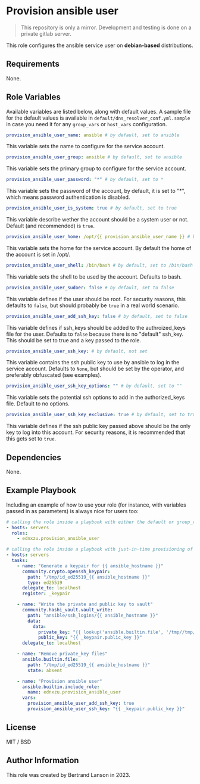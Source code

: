 Provision ansible user
=========
> This repository is only a mirror. Development and testing is done on a private gitlab server.

This role configures the ansible service user on **debian-based** distributions.

Requirements
------------

None.

Role Variables
--------------
Available variables are listed below, along with default values. A sample file for the default values is available in `default/dns_resolver_conf.yml.sample` in case you need it for any `group_vars` or `host_vars` configuration.

```yaml
provision_ansible_user_name: ansible # by default, set to ansible
```
This variable sets the name to configure for the service account.

```yaml
provision_ansible_user_group: ansible # by default, set to ansible
```
This variable sets the primary group to configure for the service account.

```yaml
provision_ansible_user_password: "*" # by default, set to *
```
This variable sets the password of the account, by default, it is set to "*", which means password authentication is disabled.

```yaml
provision_ansible_user_is_system: true # by default, set to true
```
This variable describe wether the account should be a system user or not. Default (and recommended) is `true`.

```yaml
provision_ansible_user_home: /opt/{{ provision_ansible_user_name }} # by default, set to /opt/{{ provision_ansible_user_name }}
```
This variable sets the home for the service account. By default the home of the account is set in /opt/.

```yaml
provision_ansible_user_shell: /bin/bash # by default, set to /bin/bash
```
This variable sets the shell to be used by the account. Defaults to bash.

```yaml
provision_ansible_user_sudoer: false # by default, set to false
```
This variable defines if the user should be root. For security reasons, this defaults to `false`, but should probably be `true` in a real world scenario.

```yaml
provision_ansible_user_add_ssh_key: false # by default, set to false
```
This variable defines if ssh_keys should be added to the authroized_keys file for the user. Defaults to `false` because there is no "default" ssh_key. This should be set to true and a key passed to the role.

```yaml
provision_ansible_user_ssh_key: # by default, not set
```
This variable contains the ssh public key to use by ansible to log in the service account. Defaults to `None`, but should be set by the operator, and preferably obfuscated (see examples).

```yaml
provision_ansible_user_ssh_key_options: "" # by default, set to ""
```
This variable sets the potential ssh options to add in the authorized_keys file. Default to no options.

```yaml
provision_ansible_user_ssh_key_exclusive: true # by default, set to true
```
This variable defines if the ssh public key passed above should be the only key to log into this account. For security reasons, it is recommended that this gets set to `true`.

Dependencies
------------

None.

Example Playbook
----------------

Including an example of how to use your role (for instance, with variables passed in as parameters) is always nice for users too:
```yaml
# calling the role inside a playbook with either the default or group_vars/host_vars
- hosts: servers
  roles:
    - ednxzu.provision_ansible_user
```

```yaml
# calling the role inside a playbook with just-in-time provisioning of the ssh public key, and vault storage
- hosts: servers
  tasks:
    - name: "Generate a keypair for {{ ansible_hostname }}"
      community.crypto.openssh_keypair:
        path: "/tmp/id_ed25519_{{ ansible_hostname }}"
        type: ed25519
      delegate_to: localhost
      register: _keypair

    - name: "Write the private and public key to vault"
      community.hashi_vault.vault_write:
        path: "ansible/ssh_logins/{{ ansible_hostname }}"
        data:
          data:
            private_key: "{{ lookup('ansible.builtin.file', '/tmp//tmp/id_ed25519_' ~ ansible_hostname ) }}"
            public_key: "{{ _keypair.public_key }}"
      delegate_to: localhost

    - name: "Remove private_key files"
      ansible.builtin.file:
        path: "/tmp/id_ed25519_{{ ansible_hostname }}"
        state: absent

    - name: "Provision ansible user"
      ansible.builtin.include_role:
        name: ednxzu.provision_ansible_user
      vars:
        provision_ansible_user_add_ssh_key: true
        provision_ansible_user_ssh_key: "{{ _keypair.public_key }}"
```

License
-------

MIT / BSD

Author Information
------------------

This role was created by Bertrand Lanson in 2023.